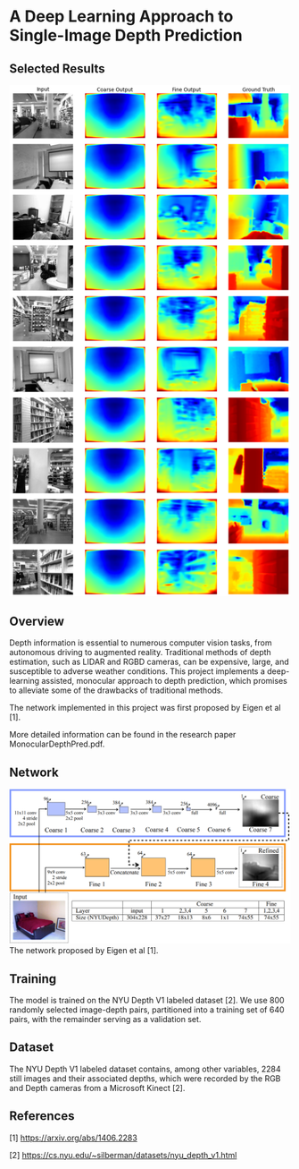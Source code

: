 # A Deep Learning Approach to Single-Image Depth Prediction

## Selected Results
![Results](results.png "Some Results")

## Overview
Depth information is essential to numerous computer vision tasks, from autonomous driving to augmented reality. Traditional methods of depth estimation, such as
LIDAR and RGBD cameras, can be expensive, large, and susceptible to adverse weather conditions. This project implements a deep-learning assisted, monocular approach to depth prediction,
which promises to alleviate some of the drawbacks of traditional methods.  

The network implemented in this project was first proposed by Eigen et al [1]. 

More detailed information can be found in the research paper MonocularDepthPred.pdf.

## Network
![network](Network.png "The Network")
The network proposed by Eigen et al [1].

## Training
The model is trained on the NYU Depth V1 labeled dataset [2]. We use 800 randomly selected image-depth pairs, partitioned into a training set of 640 pairs,
with the remainder serving as a validation set.

## Dataset
The NYU Depth V1 labeled dataset contains, among other variables, 2284 still images and their associated depths, which were recorded by the RGB and Depth cameras from a Microsoft Kinect [2].

## References
[1] https://arxiv.org/abs/1406.2283  

[2] https://cs.nyu.edu/~silberman/datasets/nyu_depth_v1.html
